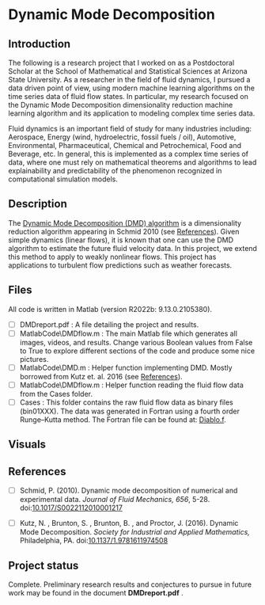 # Dynamic Mode Decomposition

## Introduction
The following is a research project that I worked on as a Postdoctoral Scholar at the School of Mathematical and Statistical Sciences at Arizona State University. As a researcher in the field of fluid dynamics, I pursued a data driven point of view, using modern machine learning algorithms on the time series data of fluid flow states. In particular, my research focused on the Dynamic Mode Decomposition dimensionality reduction machine learning algorithm and its application to modeling complex time series data.

Fluid dynamics is an important field of study for many industries including: Aerospace, Energy (wind, hydroelectric, fossil fuels / oil), Automotive, Environmental, Pharmaceutical, Chemical and Petrochemical, Food and Beverage, etc. In general, this is implemented as a complex time series of data, where one must rely on mathematical theorems and algorithms to lead explainability and predictability of the phenomenon recognized in computational simulation models. 

## Description
The [Dynamic Mode Decomposition (DMD) algorithm](https://en.wikipedia.org/wiki/Dynamic_mode_decomposition) is a dimensionality reduction algorithm appearing in Schmid 2010 (see [References](#references)). Given simple dynamics (linear flows), it is known that one can use the DMD algorithm to estimate the future fluid velocity data. In this project, we extend this method to apply to weakly nonlinear flows. This project has applications to turbulent flow predictions such as weather forecasts. 






## Files
All code is written in Matlab (version R2022b: 9.13.0.2105380).

- [ ] DMDreport.pdf : A file detailing the project and results.
- [ ] MatlabCode\DMDflow.m : The main Matlab file which generates all images, videos, and results. Change various Boolean values from False to True to explore different sections of the code and produce some nice pictures.
- [ ]  MatlabCode\DMD.m : Helper function implementing DMD. Mostly borrowed from Kutz et. al. 2016 (see [References](#references)).
- [ ] MatlabCode\DMDflow.m :  Helper function reading the fluid flow data from the Cases folder.
- [ ] Cases : This folder contains the raw fluid flow data as binary files (bin01XXX). The data was generated in Fortran using a fourth order Runge–Kutta method. The Fortran file can be found at: [Diablo.f](https://www.damtp.cam.ac.uk/user/jrt51/files.html).

## Visuals



## References
- [ ] Schmid, P. (2010). Dynamic mode decomposition of numerical and experimental data. _Journal of Fluid Mechanics,_  _656_, 5-28. doi:[10.1017/S0022112010001217](https://doi.org/10.1017/S0022112010001217)
- [ ] Kutz, N. , Brunton, S. , Brunton, B. , and Proctor, J. (2016). Dynamic Mode Decomposition. _Society for Industrial and Applied Mathematics,_ Philadelphia, PA. doi:[10.1137/1.9781611974508](https://epubs.siam.org/doi/abs/10.1137/1.9781611974508)




## Project status
Complete.
Preliminary research results and conjectures to pursue in future work may be found in the document __DMDreport.pdf__ . 
